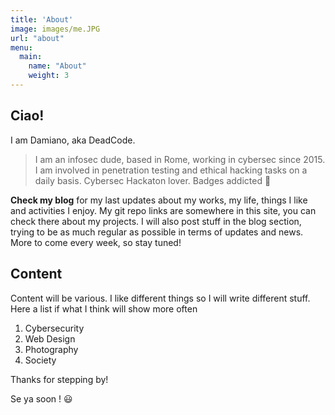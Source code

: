 ```yaml
---
title: 'About'
image: images/me.JPG
url: "about"
menu:
  main:
    name: "About"
    weight: 3
---
```


## Ciao!

I am Damiano, aka DeadCode.

> I am an infosec dude, based in Rome, working in cybersec since 2015.
> I am involved in penetration testing and ethical hacking tasks on a daily basis.
> Cybersec Hackaton lover. Badges addicted 🥸

**Check my blog** for my last updates about my works, my life, things I like and activities I enjoy.
My git repo links are somewhere in this site, you can check there about my projects.
I will also post stuff in the blog section, trying to be as much regular as possible in terms of updates and news.
More to come every week, so stay tuned!

## Content

Content will be various. I like different things so I will write different stuff. Here a list if what I think will show more often

1. Cybersecurity
2. Web Design
3. Photography
4. Society

Thanks for stepping by!

Se ya soon ! 😃
